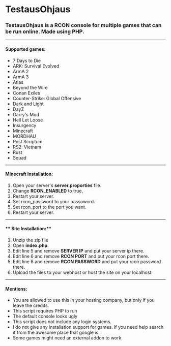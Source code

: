# ****TestausOhjaus****
### TestausOhjaus is a RCON console for multiple games that can be run online. Made using PHP.
------------
#### **Supported games:**
- 7 Days to Die
- ARK: Survival Evolved
- ArmA 2
- ArmA 3
- Atlas	
- Beyond the Wire
- Conan Exiles
- Counter-Strike: Global Offensive
- Dark and Light
- DayZ
- Garry's Mod
- Hell Let Loose
- Insurgency
- Minecraft
- MORDHAU
- Post Scriptum
- RS2: Vietnam	
- Rust
- Squad
------------
#### **Minecraft Installation:**
1. Open your server's **server.proporties** file.
2. Change **RCON_ENABLED** to true,
3. Restart your server.
4. Set rcon_password to your passoword.
5. Set rcon_port to the port you want.
6. Restart your server.
------------
#### ** Site Installation:**
1. Unzip the zip file
2. Open **index.php**.
3. Edit line 5 and remove **SERVER IP** and put your server ip there.
4. Edit line 6 and remove **RCON PORT** and put your rcon port there.
5. Edit line 6 and remove **RCON PASSWORD** and put your rcon password there.
6. Upload the files to your webhost or host the site on your localhost.
------------
#### **Mentions:**
- You are allowed to use this in your hosting company, but only if you leave the credits.
- This script requires PHP to run
- The default console looks ugly
- This script does not include any login systems.
- I do not give any installation support for games. If you need help search it from the awesome place that google is.
- Some games might need an external addon to work.


